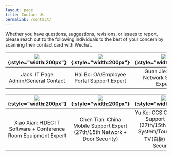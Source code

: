 ```yaml
---
layout: page
title: Contact Us
permalink: /contact/
---
```


Whether you have questions, suggestions, revisions, or issues to report, please reach out to the following individuals
to the best of your concern by scanning their contact card with Wechat.


![]({{site.baseurl}}/assets/jackwechat.png){:style="width:200px"} | ![]({{site.baseurl}}/assets/person5.png){:style="width:200px"} | ![]({{site.baseurl}}/assets/person2.png){:style="width:200px"}
|:-:|:-:|:-:|
Jack: IT Page Admin/General Contact | Hai Bo: OA/Employee Portal Support Expert | Guan Jie: HDEC Network Support Expert


![]({{site.baseurl}}/assets/person.png){:style="width:200px"} | ![]({{site.baseurl}}/assets/person3.png){:style="width:200px"} | ![]({{site.baseurl}}/assets/person4.png){:style="width:200px"}
|:-:|:-:|:-:|
Xiao Xian: HDEC IT Software + Conference Room Equipment Expert | Chen Tian: China Mobile Support Expert (27th/15th Network + Door Security) | Yu Ke: CCS Comservice Support Expert (27th/15th Polycom System/Touchscreen TV(白板) + Door Security)